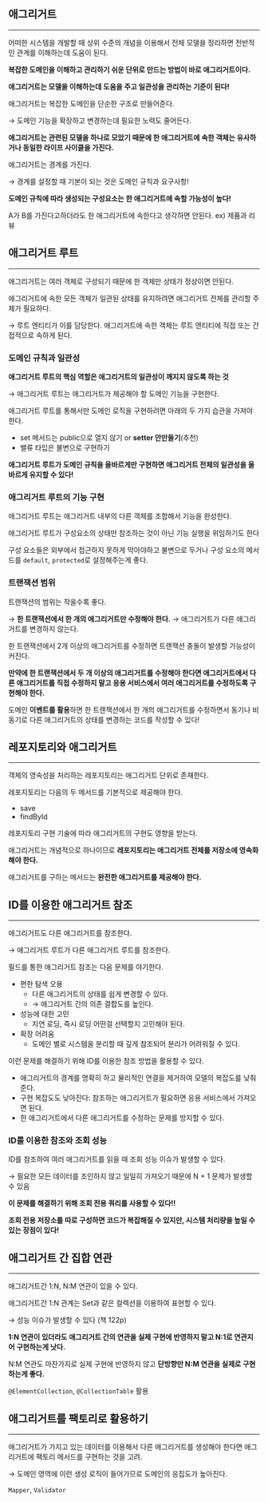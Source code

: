 ## 애그리거트

---

어떠한 시스템을 개발할 때 상위 수준의 개념을 이용해서 전체 모델을 정리하면 전반적인 관계를 이해하는데 도움이 된다.

**복잡한 도메인을 이해하고 관리하기 쉬운 단위로 만드는 방법이 바로 애그리거트이다.**

**애그리거트는 모델을 이해하는데 도움을 주고 일관성을 관리하는 기준이 된다!**

애그리거트는 복잡한 도메인을 단순한 구조로 만들어준다.

→ 도메인 기능을 확장하고 변경하는데 필요한 노력도 줄어든다.

**애그리거트는 관련된 모델을 하나로 모았기 때문에 한 애그리거트에 속한 객체는 유사하거나 동일한 라이프 사이클을 가진다.**

애그리거트는 경계를 가진다.

→ 경계를 설정할 때 기본이 되는 것은 도메인 규칙과 요구사항!

**도메인 규칙에 따라 생성되는 구성요소는 한 애그리거트에 속할 가능성이 높다!**

A가 B를 가진다고하더라도 한 애그리거트에 속한다고 생각하면 안된다. ex) 제품과 리뷰

## 애그리거트 루트

---

애그리거트는 여러 객체로 구성되기 때문에 한 객체만 상태가 정상이면 안된다.

애그리거트에 속한 모든 객체가 일관된 상태를 유지하려면 애그리거트 전체를 관리할 주체가 필요하다.

→ 루트 엔티티가 이를 담당한다. 애그리거트에 속한 객체는 루트 엔티티에 직접 또는 간접적으로 속하게 된다.

### 도메인 규칙과 일관성

**애그리거트 루트의 핵심 역할은 애그리거트의 일관성이 깨지지 않도록 하는 것**

→ 애그리거트 루트는 애그리거트가 제공해야 할 도메인 기능을 구현한다.

애그리거트 루트를 통해서만 도메인 로직을 구현하려면 아래의 두 가지 습관을 가져야 한다.

- set 메서드는 public으로 열지 않기 or **setter 안만들기**(추천)
- 밸류 타입은 불변으로 구현하기

**애그리거트 루트가 도메인 규칙을 올바르게만 구현하면 애그리거트 전체의 일관성을 올바르게 유지할 수 있다!**

### 애그리거트 루트의 기능 구현

애그리거트 루트는 애그리거트 내부의 다른 객체를 조합해서 기능을 완성한다.

애그리거트 루트가 구성요소의 상태만 참조하는 것이 아닌 기능 실행을 위임하기도 한다

구성 요소들은 외부에서 접근하지 못하게 막아야하고 불변으로 두거나 구성 요소의 메서드를 `default`, `protected`로 설정해주는게 좋다.

### 트랜잭션 범위

트랜잭션의 범위는 작을수록 좋다.

→ **한 트랜잭션에서 한 개의 애그리거트만 수정해야 한다.** → 애그리거트가 다른 애그리거트를 변경하지 않는다.

한 트랜잭션에서 2개 이상의 애그리거트를 수정하면 트랜잭션 충돌이 발생할 가능성이 커진다.

**만약에 한 트랜잭션에서 두 개 이상의 애그리거트를 수정해야 한다면 애그리거트에서 다른 애그리거트를 직접 수정하지 말고 응용 서비스에서 여러 애그리거트를 수정하도록 구현해야 한다.**

도메인 **이벤트를 활용**하면 한 트랜잭션에서 한 개의 애그리거트를 수정하면서 동기나 비동기로 다른 애그리거트의 상태를 변경하는 코드를 작성할 수 있다!

## 레포지토리와 애그리거트

---

객체의 영속성을 처리하는 레포지토리는 애그리거트 단위로 존재한다.

레포지토리는 다음의 두 메서드를 기본적으로 제공해야 한다.

- save
- findById

레포지토리 구현 기술에 따라 애그리거트의 구현도 영향을 받는다.

애그리거트는 개념적으로 하나이므로 **레포지토리는 애그리거트 전체를 저장소에 영속화 해야 한다.**

애그리거트를 구하는 메서드는 **완전한 애그리거트를 제공해야 한다.**

## ID를 이용한 애그리거트 참조

---

애그리거트도 다른 애그리거트를 참조한다.

→ 애그리거트 루트가 다른 애그리거트 루트를 참조한다.

필드를 통한 애그리거트 참조는 다음 문제를 야기한다.

- 편한 탐색 오용
    - 다른 애그리거트의 상태를 쉽게 변경할 수 있다.
    - → 애그리거트 간의 의존 결합도를 높인다.
- 성능에 대한 고민
    - 지연 로딩, 즉시 로딩 어떤걸 선택할지 고민해야 된다.
- 확장 어려움
    - 도메인 별로 시스템을 분리할 때 깊게 참조되어 분리가 어려워질 수 있다.

이런 문제를 해결하기 위해 ID를 이용한 참조 방법을 활용할 수 있다.

- 애그리거트의 경계를 명확히 하고 물리적인 연결을 제거하여 모델의 복잡도를 낮춰준다.
- 구현 복잡도도 낮아진다: 참조하는 애그리거트가 필요하면 응용 서비스에서 가져오면 된다.
- 한 애그리거트에서 다른 애그리거트를 수정하는 문제를 방지할 수 있다.

### ID를 이용한 참조와 조회 성능

ID를 참조하여 여러 애그리거트를 읽을 때 조회 성능 이슈가 발생할 수 있다.

→ 필요한 모든 데이터를 조인하지 않고 일일히 가져오기 때문에 N + 1 문제가 발생할 수 있음

**이 문제를 해결하기 위해 조회 전용 쿼리를 사용할 수 있다!!**

**조회 전용 저장소를 따로 구성하면 코드가 복잡해질 수 있지만, 시스템 처리량을 높일 수 있는 장점이 있다!**

## 애그리거트 간 집합 연관

---

애그리거트간 1:N, N:M 연관이 있을 수 있다.

애그리거트간 1:N 관계는 Set과 같은 컬렉션을 이용하여 표현할 수 있다.

→ 성능 이슈가 발생할 수 있다 (책 122p)

**1:N 연관이 있더라도 애그리거트 간의 연관을 실제 구현에 반영하지 말고 N:1로 연관지어 구현하는게 낫다.**

N:M 연관도 마찬가지로 실제 구현에 반영하지 않고 **단방향만 N:M 연관을 실제로 구현하는게 좋다.**

`@ElementCollection`, `@CollectionTable` 활용

## 애그리거트를 팩토리로 활용하기

---

애그리거트가 가지고 있는 데이터를 이용해서 다른 애그리거트를 생성해야 한다면 애그리거트에 팩토리 메서드를 구현하는 것을 고려.

→ 도메인 영역에 이런 생성 로직이 들어가므로 도메인의 응집도가 높아진다.

`Mapper`, `Validator`
